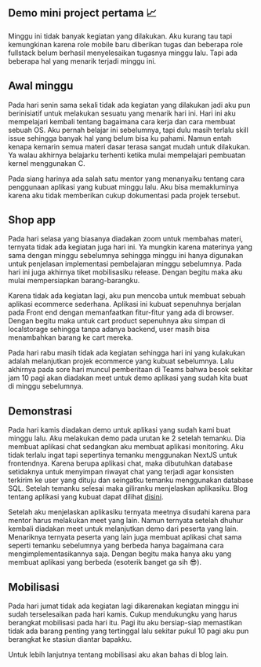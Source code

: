## Demo mini project pertama 📈
Minggu ini tidak banyak kegiatan yang dilakukan. Aku kurang tau tapi kemungkinan karena role mobile baru diberikan tugas dan beberapa role fullstack belum berhasil menyelesaikan tugasnya minggu lalu. Tapi ada beberapa hal yang menarik terjadi minggu ini.

## Awal minggu
Pada hari senin sama sekali tidak ada kegiatan yang dilakukan jadi aku pun berinisiatif untuk melakukan sesuatu yang menarik hari ini. Hari ini aku mempelajari kembali tentang bagaimana cara kerja dan cara membuat sebuah OS. Aku pernah belajar ini sebelumnya, tapi dulu masih terlalu skill issue sehingga banyak hal yang belum bisa ku pahami. Namun entah kenapa kemarin semua materi dasar terasa sangat mudah untuk dilakukan. Ya walau akhirnya belajarku terhenti ketika mulai mempelajari pembuatan kernel menggunakan C.

Pada siang harinya ada salah satu mentor yang menanyaiku tentang cara penggunaan aplikasi yang kubuat minggu lalu. Aku bisa memakluminya karena aku tidak memberikan cukup dokumentasi pada projek tersebut.

## Shop app
Pada hari selasa yang biasanya diadakan zoom untuk membahas materi, ternyata tidak ada kegiatan juga hari ini. Ya mungkin karena materinya yang sama dengan minggu sebelumnya sehingga minggu ini hanya digunakan untuk penjelasan implementasi pembelajaran minggu sebelumnya. Pada hari ini juga akhirnya tiket mobilisasiku release. Dengan begitu maka aku mulai mempersiapkan barang-barangku.

Karena tidak ada kegiatan lagi, aku pun mencoba untuk membuat sebuah aplikasi ecommerce sederhana. Aplikasi ini kubuat sepenuhnya berjalan pada Front end dengan memanfaatkan fitur-fitur yang ada di browser. Dengan begitu maka untuk cart product sepenuhnya aku simpan di localstorage sehingga tanpa adanya backend, user masih bisa menambahkan barang ke cart mereka.

Pada hari rabu masih tidak ada kegiatan sehingga hari ini yang kulakukan adalah melanjutkan projek ecommerce yang kubuat sebelumnya. Lalu akhirnya pada sore hari muncul pemberitaan di Teams bahwa besok sekitar jam 10 pagi akan diadakan meet untuk demo aplikasi yang sudah kita buat di minggu sebelumnya.

## Demonstrasi
Pada hari kamis diadakan demo untuk aplikasi yang sudah kami buat minggu lalu. Aku melakukan demo pada urutan ke 2 setelah temanku. Dia membuat aplikasi chat sedangkan aku membuat aplikasi monitoring. Aku tidak terlalu ingat tapi sepertinya temanku menggunakan NextJS untuk frontendnya. Karena berupa aplikasi chat, maka dibutuhkan database setidaknya untuk menyimpan riwayat chat yang terjadi agar konsisten terkirim ke user yang dituju dan seingatku temanku menggunakan database SQL. Setelah temanku selesai maka giliranku menjelaskan aplikasiku. Blog tentang aplikasi yang kubuat dapat dilihat [disini](/blog/bigio-week-2).

Setelah aku menjelaskan aplikasiku ternyata meetnya disudahi karena para mentor harus melakukan meet yang lain. Namun ternyata setelah dhuhur kembali diadakan meet untuk melanjutkan demo dari peserta yang lain. Menariknya ternyata peserta yang lain juga membuat aplikasi chat sama seperti temanku sebelumnya yang berbeda hanya bagaimana cara mengimplementasikannya saja. Dengan begitu maka hanya aku yang membuat aplikasi yang berbeda (esoterik banget ga sih 😎).

## Mobilisasi
Pada hari jumat tidak ada kegiatan lagi dikarenakan kegiatan minggu ini sudah terselesaikan pada hari kamis. Cukup mendukungku yang harus berangkat mobilisasi pada hari itu. Pagi itu aku bersiap-siap memastikan tidak ada barang penting yang tertinggal lalu sekitar pukul 10 pagi aku pun berangkat ke stasiun diantar bapakku.

Untuk lebih lanjutnya tentang mobilisasi aku akan bahas di blog lain.